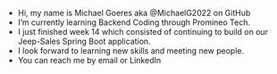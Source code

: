 - Hi, my name is Michael Goeres aka @MichaelG2022 on GitHub
- I’m currently learning Backend Coding through Promineo Tech.
- I just finished week 14 which consisted of continuing to build on our Jeep-Sales Spring Boot application.
- I look forward to learning new skills and meeting new people.
- You can reach me by email or LinkedIn

<!---
MichaelG2022/MichaelG2022 is a ✨ special ✨ repository because its `README.md` (this file) appears on your GitHub profile.
You can click the Preview link to take a look at your changes.
--->
